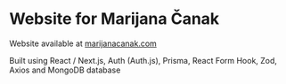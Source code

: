 # Website for Marijana Čanak

Website available at [marijanacanak.com](https://marijanacanak.com)

Built using React / Next.js, Auth (Auth.js), Prisma, React Form Hook, Zod, Axios and MongoDB database
